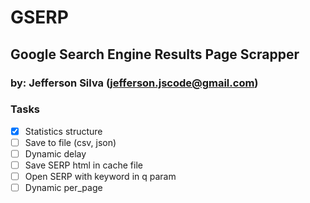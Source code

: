 # GSERP
## Google Search Engine Results Page Scrapper
### by: Jefferson Silva (jefferson.jscode@gmail.com)

### Tasks
- [x]   Statistics structure
- [ ]   Save to file (csv, json)
- [ ]   Dynamic delay
- [ ]   Save SERP html in cache file
- [ ]   Open SERP with keyword in q param
- [ ]   Dynamic per_page
